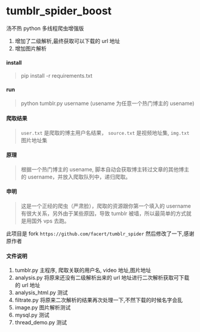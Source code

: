 # tumblr_spider_boost
汤不热 python 多线程爬虫增强版
1. 增加了二级解析,最终获取可以下载的 url 地址
2. 增加图片解析

#### install
> pip install -r requirements.txt


#### run
> python tumblr.py username (usename 为任意一个热门博主的 usename)

#### 爬取结果
> `user.txt` 是爬取的博主用户名结果， `source.txt` 是视频地址集, `img.txt` 图片地址集

#### 原理
> 根据一个热门博主的 usename, 脚本自动会获取博主转过文章的其他博主的 username，并放入爬取队列中，递归爬取。

#### 申明
> 这是一个正经的爬虫（严肃脸），爬取的资源跟你第一个填入的 username 有很大关系，另外由于某些原因，导致 tumblr 被墙，所以最简单的方式就是用国外 vps 去跑。

此项目是 fork `https://github.com/facert/tumblr_spider` 然后修改了一下,感谢原作者

#### 文件说明
1. tumblr.py 主程序, 爬取关联的用户名, video 地址,图片地址
2. analysis.py 将原来还没有二级解析出来的 url 地址进行二次解析获取可下载的 url 地址
3. analysis_html.py 测试
4. filtrate.py 将原来二次解析的结果再次处理一下,不然下载的时候名字会乱
5. image.py 图片解析测试
6. mysql.py 测试 
7. thread_demo.py 测试
